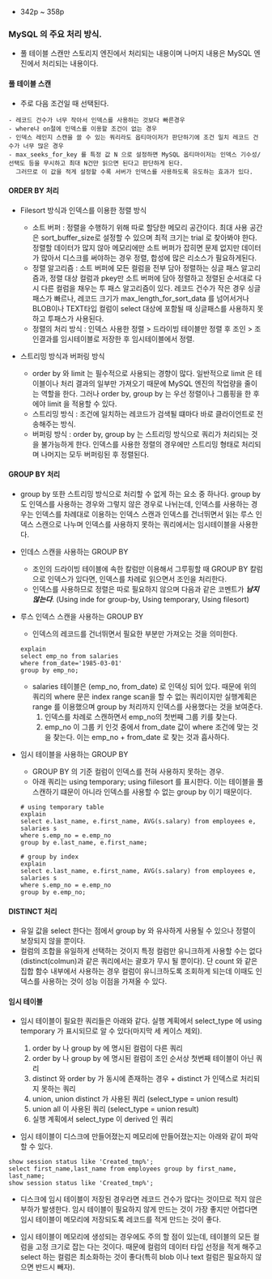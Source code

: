 - 342p ~ 358p

### MySQL 의 주요 처리 방식.
- 풀 테이블 스캔만 스토리지 엔진에서 처리되는 내용이며 나머지 내용은 MySQL 엔진에서 처리되는 내용이다. 

#### 풀 테이블 스캔 
- 주로 다음 조건일 때 선택된다.
```
- 레코드 건수가 너무 작아서 인덱스를 사용하는 것보다 빠른경우
- where나 on절에 인덱스를 이용할 조건이 없는 경우
- 인덱스 레인지 스캔을 쓸 수 있는 쿼리라도 옵티마이저가 판단하기에 조건 일치 레코드 건수가 너무 많은 경우
- max_seeks_for_key 를 특정 값 N 으로 설정하면 MySQL 옵티마이저는 인덱스 기수성/선택도 등을 무시하고 최대 N건만 읽으면 된다고 판단하게 된다.
  그러므로 이 값을 적게 설정할 수록 서버가 인덱스를 사용하도록 유도하는 효과가 있다.
```

#### ORDER BY 처리 
- Filesort 방식과 인덱스를 이용한 정렬 방식
    - 소트 버퍼 : 정렬을 수행하기 위해 따로 할당한 메모리 공간이다. 최대 사용 공간은 sort_buffer_size로 설정할 수 있으며 최적 크기는 trial 로 찾아봐야 한다.
            정렬할 데이터가 많지 않아 메모리에만 소트 버퍼가 잡히면 문제 없지만 데이터가 많아서 디스크를 써야하는 경우 정렬, 합성에 많은 리소스가 필요하게된다.
    - 정렬 알고리즘 : 소트 버퍼에 모든 컬럼을 전부 담아 정렬하는 싱글 패스 알고리즘과, 정렬 대상 컬럼과 pkey만 소트 버퍼에 담아 정렬하고 정렬된 순서대로 다시 다른 컬럼을 채우는 투 패스 알고리즘이 있다.
            레코드 건수가 작은 경우 싱글 패스가 빠르나, 레코드 크기가 max_length_for_sort_data 를 넘어서거나 BLOB이나 TEXT타입 컬럼이 select 대상에 포함될 때 싱글패스를 사용하지 못하고 투패스가 사용된다. 
    - 정렬의 처리 방식 : 인덱스 사용한 정렬 > 드라이빙 테이블만 정렬 후 조인 > 조인결과를 임시테이블로 저장한 후 임시테이블에서 정렬.
    
- 스트리밍 방식과 버퍼링 방식
    - order by 와 limit 는 필수적으로 사용되는 경향이 많다.
      일반적으로 limit 은 테이블이나 처리 결과의 일부만 가져오기 때문에 MySQL 엔진의 작업량을 줄이는 역할을 한다.
      그러나 order by, group by 는 우선 정렬이나 그룹핑을 한 후에야 limit 을 적용할 수 있다.
    - 스트리밍 방식 : 조건에 일치하는 레코드가 검색될 떄마다 바로 클라이언트로 전송해주는 방식.
    - 버퍼링 방식 : order by, group by 는 스트리밍 방식으로 쿼리가 처리되는 것을 불가능하게 한다.
            인덱스를 사용한 정렬의 경우에만 스트리밍 형태로 처리되며 나머지는 모두 버퍼링된 후 정렬된다.

#### GROUP BY 처리
- group by 또한 스트리밍 방식으로 처리할 수 없게 하는 요소 중 하나다. 
  group by 도 인덱스를 사용하는 경우와 그렇지 않은 경우로 나뉘는데,
  인덱스를 사용하는 경우는 인덱스를 차례대로 이용하는 인덱스 스캔과 인덱스를 건너뛰면서 읽는 루스 인덱스 스캔으로 나누며
  인덱스를 사용하지 못하는 쿼리에서는 임시테이블을 사용한다.
  
- 인데스 스캔을 사용하는 GROUP BY
    - 조인의 드라이빙 테이블에 속한 칼럼만 이용해서 그루핑할 때 GROUP BY 칼럼으로 인덱스가 있다면, 인덱스를 차례로 읽으면서 조인을 처리한다.
    - 인덱스를 사용하므로 정렬은 따로 필요하지 않으며 다음과 같은 코멘트가 ***남지 않는다***.
    (Using inde for group-by, Using temporary, Using filesort)
    
- 루스 인덱스 스캔을 사용하는 GROUP BY
    - 인덱스의 레코드를 건너뛰면서 필요한 부분만 가져오는 것을 의미한다.
    
    ```mysql
    explain
    select emp_no from salaries 
    where from_date='1985-03-01'
    group by emp_no;
    ```
    - salaries 테이블은 (emp_no, from_date) 로 인덱싱 되어 있다. 때문에 위의 쿼리의 where 문은 index range scan을 할 수 없는 쿼리이지만
      실행계획은 range 를 이용했으며 group by 처리까지 인덱스를 사용했다는 것을 보여준다.
        1. 인덱스를 차례로 스캔하면서 emp_no의 첫번째 그룹 키를 찾는다.
        2. emp_no 이 그룹 키 인것 중에서 from_date 값이 where 조건에 맞는 것을 찾는다. 이는 emp_no + from_date 로 찾는 것과 흡사하다.
        
- 임시 테이블을 사용하는 GROUP BY
    - GROUP BY 의 기준 컬럼이 인덱스를 전혀 사용하지 못하는 경우.
    - 아래 쿼리는 using temporary; using fiilesort 를 표시한다. 이는 테이블을 풀 스캔하기 떄문이 아니라 인덱스를 사용할 수 없는 group by 이기 때문이다.
    ```mysql
    # using temporary table
    explain
    select e.last_name, e.first_name, AVG(s.salary) from employees e, salaries s
    where s.emp_no = e.emp_no
    group by e.last_name, e.first_name;
  
    # group by index
    explain
    select e.last_name, e.first_name, AVG(s.salary) from employees e, salaries s
    where s.emp_no = e.emp_no
    group by e.emp_no;
    ```
  
#### DISTINCT 처리
- 유일 값을 select 한다는 점에서 group by 와 유사하게 사용될 수 있으나 정렬이 보장되지 않을 뿐이다.
- 컬럼의 조합을 유일하게 선택하는 것이지 특정 컬럼만 유니크하게 사용할 수는 없다(distinct(colmun)과 같은 쿼리에서는 괄호가 무시 될 뿐이다).
  단 count 와 같은 집합 함수 내부에서 사용하는 경우 컬럼이 유니크하도록 조회하게 되는데 이때도 인덱스를 사용하는 것이 성능 이점을 가져올 수 있다.
  
 #### 임시 테이블 
 - 임시 테이블이 필요한 쿼리들은 아래와 같다.
   실행 계획에서 select_type 에 using temporary 가 표시되므로 알 수 있다(마지막 세 케이스 제외).
    1. order by 나 group by 에 명시된 컬럼이 다른 쿼리
    1. order by 나 group by 에 명시된 컬럼이 조인 순서상 첫번째 테이블이 아닌 쿼리
    3. distinct 와 order by 가 동시에 존재하는 경우 + distinct 가 인덱스로 처리되지 못하는 쿼리
    4. union, union distinct 가 사용된 쿼리 (select_type = union result)
    5. union all 이 사용된 쿼리 (select_type = union result)
    6. 실행 계획에서 select_type 이 derived 인 쿼리
    
- 임시 테이블이 디스크에 만들어졌는지 메모리에 만들어졌는지는 아래와 같이 파악할 수 있다.
```mysql
show session status like 'Created_tmp%';
select first_name,last_name from employees group by first_name, last_name;
show session status like 'Created_tmp%';
```

- 디스크에 임시 테이블이 저장된 경우라면 레코드 건수가 많다는 것이므로 적지 않은 부하가 발생한다.
  임시 테이블이 필요하지 않게 만드는 것이 가장 좋지만 어렵다면 임시 테이블이 메모리에 저장되도록 레코드를 적게 만드는 것이 좋다.
  
- 임시 테이블이 메모리에 생성되는 경우에도 주의 할 점이 있는데, 테이블의 모든 컬럼을 고정 크기로 잡는 다는 것이다.
  때문에 컬럼의 데이터 타입 선정을 적게 해주고 select 하는 컬럼은 최소화하는 것이 좋다(특히 blob 이나 text 컬럼은 필요하지 않으면 반드시 빼자).
